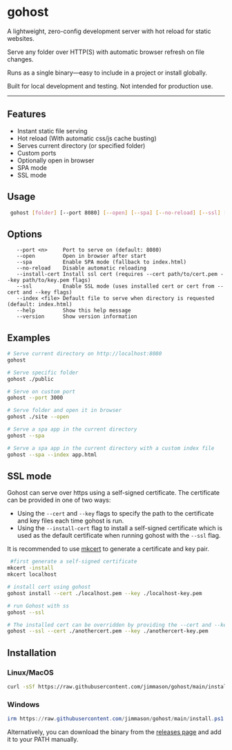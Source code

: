 # gohost

A lightweight, zero-config development server with hot reload for static websites.

Serve any folder over HTTP(S) with automatic browser refresh on file changes.

Runs as a single binary—easy to include in a project or install globally.

Built for local development and testing. Not intended for production use.

---

##  Features

- Instant static file serving
- Hot reload (With automatic css/js cache busting)
- Serves current directory (or specified folder)
- Custom ports
- Optionally open in browser
- SPA mode
- SSL mode

## Usage

```bash
 gohost [folder] [--port 8080] [--open] [--spa] [--no-reload] [--ssl] [--index <file>]
```

## Options
```
   --port <n>     Port to serve on (default: 8080)
   --open         Open in browser after start
   --spa          Enable SPA mode (fallback to index.html)
   --no-reload    Disable automatic reloading
   --install-cert Install ssl cert (requires --cert path/to/cert.pem --key path/to/key.pem flags)
   --ssl          Enable SSL mode (uses installed cert or cert from --cert and --key flags)
   --index <file> Default file to serve when directory is requested (default: index.html)
   --help         Show this help message
   --version      Show version information
```

## Examples

```bash
# Serve current directory on http://localhost:8080
gohost

# Serve specific folder
gohost ./public

# Serve on custom port
gohost --port 3000

# Serve folder and open it in browser
gohost ./site --open

# Serve a spa app in the current directory
gohost --spa

# Serve a spa app in the current directory with a custom index file
gohost --spa --index app.html
```

## SSL mode
Gohost can serve over https using a self-signed certificate. The certificate can be provided in one of two ways:

- Using the `--cert` and `--key` flags to specify the path to the certificate and key files each time gohost is run.
- Using the `--install-cert` flag to install a self-signed certificate which is used as the default certificate when running gohost with the `--ssl` flag.

It is recommended to use [mkcert](https://github.com/FiloSottile/mkcert) to generate a certificate and key pair.
```bash
 #first generate a self-signed certificate
mkcert -install
mkcert localhost

# install cert using gohost
gohost install --cert ./localhost.pem --key ./localhost-key.pem

# run Gohost with ss
gohost --ssl

# The installed cert can be overridden by providing the --cert and --key flags
gohost --ssl --cert ./anothercert.pem --key ./anothercert-key.pem

```
## Installation

### Linux/MacOS

```bash
curl -sSf https://raw.githubusercontent.com/jimmason/gohost/main/install.sh | sh
```

### Windows

```powershell
irm https://raw.githubusercontent.com/jimmason/gohost/main/install.ps1 | iex
```

Alternatively, you can download the binary from the [releases page](https://github.com/jimmason/gohost/releases) and add it to your PATH manually.
